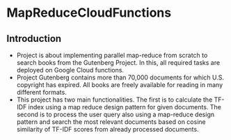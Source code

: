 # MapReduceCloudFunctions


## Introduction
- Project is about implementing parallel map-reduce from scratch to search books from the 
Gutenberg Project. In this, all required tasks are deployed on Google Cloud functions. 
- Project Gutenberg contains more than 70,000 documents for which U.S. copyright has expired. All 
books are freely available for reading in many different formats.
- This project has two main functionalities. The first is to calculate the TF-IDF index using a map reduce design pattern for given documents. The second is to process the user query also using a map-reduce design pattern and search the most relevant documents based on cosine similarity of 
TF-IDF scores from already processed documents.